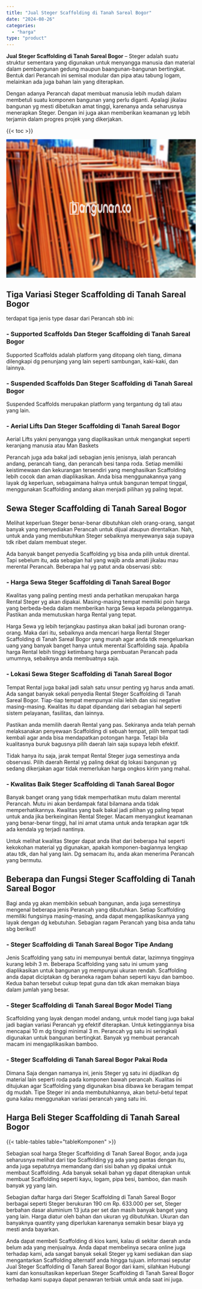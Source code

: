 ```yaml
---
title: "Jual Steger Scaffolding di Tanah Sareal Bogor"
date: "2024-08-26"
categories: 
  - "harga"
type: "product"
---
```


**Jual Steger Scaffolding di Tanah Sareal Bogor** – Steger adalah suatu struktur sementara yang digunakan untuk menyangga manusia dan material dalam pembangunan gedung maupun baangunan-bangunan bertingkat. Bentuk dari Perancah ini semisal modular dan pipa atau tabung logam, melainkan ada juga bahan lain yang diterapkan.

Dengan adanya Perancah dapat membuat manusia lebih mudah dalam membetuli suatu komponen bangunan yang perlu diganti. Apalagi jikalau bangunan yg mesti dibetulkan amat tinggi, karenanya anda seharusnya menerapkan Steger. Dengan ini juga akan memberikan keamanan yg lebih terjamin dalam progres projek yang dikerjakan.

{{< toc >}}

![Jual Steger Scaffolding di Tanah Sareal Bogor](/images/sewa-scaffolding-steger-06.png)

## Tiga Variasi Steger Scaffolding di Tanah Sareal Bogor

terdapat tiga jenis type dasar dari Perancah sbb ini:

### \- Supported Scaffolds Dan Steger Scaffolding di Tanah Sareal Bogor

Supported Scaffolds adalah platform yang ditopang oleh tiang, dimana dilengkapi dg penunjang yang lain seperti sambungan, kaki-kaki, dan lainnya.

### \- Suspended Scaffolds Dan Steger Scaffolding di Tanah Sareal Bogor

Suspended Scaffolds merupakan platform yang tergantung dg tali atau yang lain.

### \- Aerial Lifts Dan Steger Scaffolding di Tanah Sareal Bogor

Aerial Lifts yakni penyangga yang diaplikasikan untuk mengangkat seperti keranjang manusia atau Man Baskets

Perancah juga ada bakal jadi sebagian jenis jenisnya, ialah perancah andang, perancah tiang, dan perancah besi tanpa roda. Setiap memiliki keistimewaan dan kekurangan tersendiri yang menghasilkan Scaffolding lebih cocok dan aman diaplikasikan. Anda bisa menggunakannya yang layak dg keperluan, sebagaimana halnya untuk bangunan tempat tinggal, menggunakan Scaffolding andang akan menjadi pilihan yg paling tepat.

## Sewa Steger Scaffolding di Tanah Sareal Bogor

Melihat keperluan Steger benar-benar dibutuhkan oleh orang-orang, sangat banyak yang menyediakan Perancah untuk dijual ataupun direntalkan. Nah, untuk anda yang membutuhkan Steger sebaiknya menyewanya saja supaya tdk ribet dalam membuat steger.

Ada banyak banget penyedia Scaffolding yg bisa anda pilih untuk dirental. Tapi sebelum itu, ada sebagian hal yang wajib anda amati jikalau mau merental Perancah. Beberapa hal yg patut anda observasi sbb:

### \- Harga Sewa Steger Scaffolding di Tanah Sareal Bogor

Kwalitas yang paling penting mesti anda perhatikan merupakan harga Rental Steger yg akan dipakai. Masing-masing tempat memiliki poin harga yang berbeda-beda dalam memberikan harga Sewa kepada pelanggannya. Pastikan anda memutuskan harga Rental yang tepat.

Harga Sewa yg lebih terjangkau pastinya akan bakal jadi buronan orang-orang. Maka dari itu, sebaiknya anda mencari harga Rental Steger Scaffolding di Tanah Sareal Bogor yang murah agar anda tdk mengeluarkan uang yang banyak banget hanya untuk merental Scaffolding saja. Apabila harga Rental lebih tinggi ketimbang harga pembuatan Perancah pada umumnya, sebaiknya anda membuatnya saja.

### \- Lokasi Sewa Steger Scaffolding di Tanah Sareal Bogor

Tempat Rental juga bakal jadi salah satu unsur penting yg harus anda amati. Ada sangat banyak sekali penyedia Rental Steger Scaffolding di Tanah Sareal Bogor. Tiap-tiap tempat mempunyai nilai lebih dan sisi negative masing-masing. Kwalitas itu dapat dipandang dari sebagian hal seperti sistem pelayanan, fasilitas, dan lainnya.

Pastikan anda memilih daerah Rental yang pas. Sekiranya anda telah pernah melaksanakan penyewaan Scaffolding di sebuah tempat, pilih tempat tadi kembali agar anda bisa mendapatkan potongan harga. Tetapi bila kualitasnya buruk bagusnya pilih daerah lain saja supaya lebih efektif.

Tidak hanya itu saja, jarak tempat Rental Steger juga semestinya anda observasi. Pilih daerah Rental yg paling dekat dg lokasi bangunan yg sedang dikerjakan agar tidak memerlukan harga ongkos kirim yang mahal.

### \- Kwalitas Baik Steger Scaffolding di Tanah Sareal Bogor

Banyak banget orang yang tidak memperhatikan mutu dalam merental Perancah. Mutu ini akan berdampak fatal bilamana anda tidak memperhatikannya. Kwalitas yang baik bakal jadi pilihan yg paling tepat untuk anda jika berkeinginan Rental Steger. Macam menyangkut keamanan yang benar-benar tinggi, hal ini amat utama untuk anda terapkan agar tdk ada kendala yg terjadi nantinya.

Untuk melihat kwalitas Steger dapat anda lihat dari beberapa hal seperti kekokohan material yg digunakan, apakah komponen-bagiannya lengkap atau tdk, dan hal yang lain. Dg semacam itu, anda akan menerima Perancah yang bermutu.

## Beberapa dan Fungsi Steger Scaffolding di Tanah Sareal Bogor

Bagi anda yg akan membikin sebuah bangunan, anda juga semestinya mengenal beberapa jenis Perancah yang dibutuhkan. Setiap Scaffolding memiliki fungsinya masing-masing, anda dapat mengaplikasikannya yang layak dengan dg kebutuhan. Sebagian ragam Perancah yang bisa anda tahu sbg berikut!

### \- Steger Scaffolding di Tanah Sareal Bogor Tipe Andang

Jenis Scaffolding yang satu ini mempunyai bentuk datar, lazimnya tingginya kurang lebih 3 m. Beberapa Scaffolding yang satu ini umum yang diaplikasikan untuk bangunan yg mempunyai ukuran rendah. Scaffolding anda dapat diciptakan dg beraneka ragam bahan seperti kayu dan bamboo. Kedua bahan tersebut cukup tepat guna dan tdk akan memakan biaya dalam jumlah yang besar.

### \- Steger Scaffolding di Tanah Sareal Bogor Model Tiang

Scaffolding yang layak dengan model andang, untuk model tiang juga bakal jadi bagian variasi Perancah yg efektif diterapkan. Untuk ketinggiannya bisa mencapai 10 m dg tinggi minimal 3 m. Perancah yg satu ini seringkali digunakan untuk bangunan bertingkat. Banyak yg membuat perancah macam ini mengaplikasikan bamboo.

### \- Steger Scaffolding di Tanah Sareal Bogor Pakai Roda

Dimana Saja dengan namanya ini, jenis Steger yg satu ini dijadikan dg material lain seperti roda pada komponen bawah perancah. Kualitas ini ditujukan agar Scaffolding yang digunakan bisa dibawa ke beragam tempat dg mudah. Tipe Steger ini anda membutuhkannya, akan betul-betul tepat guna kalau menggunakan variasi perancah yang satu ini.

## Harga Beli Steger Scaffolding di Tanah Sareal Bogor

{{< table-tables table="tableKomponen" >}}

Sebagian soal harga Steger Scaffolding di Tanah Sareal Bogor, anda juga seharusnya melihat dari tipe Scaffolding yg ada yang pantas dengan itu, anda juga sepatutnya memandang dari sisi bahan yg dipakai untuk membaut Scaffolding. Ada banyak sekali bahan yg dapat diterapkan untuk membuat Scaffolding seperti kayu, logam, pipa besi, bamboo, dan masih banyak yg yang lain.

Sebagian daftar harga dari Steger Scaffolding di Tanah Sareal Bogor berbagai seperti Steger berukuran 190 cm Rp. 633.000 per set, Steger berbahan dasar aluminium 13 juta per set dan masih banyak banget yang yang lain. Harga diatur oleh bahan dan ukuran yg dibutuhkan. Ukuran dan banyaknya quantity yang diperlukan karenanya semakin besar biaya yg mesti anda bayarkan.

Anda dapat membeli Scaffolding di kios kami, kalau di sekitar daerah anda belum ada yang menjualnya. Anda dapat membelinya secara online juga terhadap kami, ada sangat banyak sekali Steger yg kami sediakan dan siap mengantarkan Scaffolding alternatif anda hingga tujuan. informasi seputar Jual Steger Scaffolding di Tanah Sareal Bogor dari kami, silahkan Hubungi kami dan konsultasikan keperluan Steger Scaffolding di Tanah Sareal Bogor terhadap kami supaya dapat penawran terbiak untuk anda saat ini juga.
